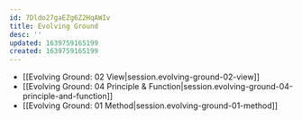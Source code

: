 ```yaml
---
id: 7Dldo27gaEZg6Z2HqAWIv
title: Evolving Ground
desc: ''
updated: 1639759165199
created: 1639759165199
---
```


- [[Evolving Ground:  02 View|session.evolving-ground-02-view]]
- [[Evolving Ground:  04 Principle & Function|session.evolving-ground-04-principle-and-function]]
- [[Evolving Ground:  01 Method|session.evolving-ground-01-method]]
